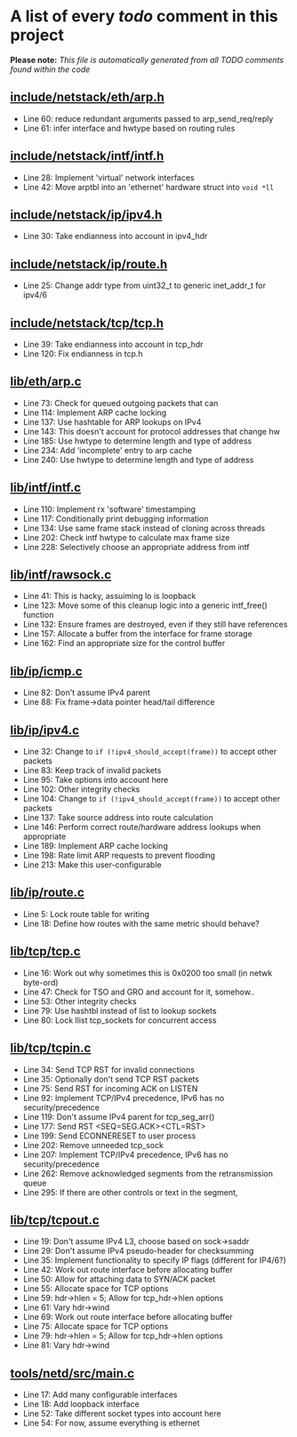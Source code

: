 # A list of every _todo_ comment in this project
**Please note:** _This file is automatically generated from all TODO comments found within the code_
## [include/netstack/eth/arp.h](include/netstack/eth/arp.h)
  - Line 60: reduce redundant arguments passed to arp_send_req/reply
  - Line 61: infer interface and hwtype based on routing rules

## [include/netstack/intf/intf.h](include/netstack/intf/intf.h)
  - Line 28: Implement 'virtual' network interfaces
  - Line 42: Move arptbl into an 'ethernet' hardware struct into `void *ll`

## [include/netstack/ip/ipv4.h](include/netstack/ip/ipv4.h)
  - Line 30: Take endianness into account in ipv4_hdr

## [include/netstack/ip/route.h](include/netstack/ip/route.h)
  - Line 25: Change addr type from uint32_t to generic inet_addr_t for ipv4/6

## [include/netstack/tcp/tcp.h](include/netstack/tcp/tcp.h)
  - Line 39: Take endianness into account in tcp_hdr
  - Line 120: Fix endianness in tcp.h

## [lib/eth/arp.c](lib/eth/arp.c)
  - Line 73: Check for queued outgoing packets that can
  - Line 114: Implement ARP cache locking
  - Line 137: Use hashtable for ARP lookups on IPv4
  - Line 143: This doesn't account for protocol addresses that change hw
  - Line 185: Use hwtype to determine length and type of address
  - Line 234: Add 'incomplete' entry to arp cache
  - Line 240: Use hwtype to determine length and type of address

## [lib/intf/intf.c](lib/intf/intf.c)
  - Line 110: Implement rx 'software' timestamping
  - Line 117: Conditionally print debugging information
  - Line 134: Use same frame stack instead of cloning across threads
  - Line 202: Check intf hwtype to calculate max frame size
  - Line 228: Selectively choose an appropriate address from intf

## [lib/intf/rawsock.c](lib/intf/rawsock.c)
  - Line 41: This is hacky, assuiming lo is loopback
  - Line 123: Move some of this cleanup logic into a generic intf_free() function
  - Line 132: Ensure frames are destroyed, even if they still have references
  - Line 157: Allocate a buffer from the interface for frame storage
  - Line 162: Find an appropriate size for the control buffer

## [lib/ip/icmp.c](lib/ip/icmp.c)
  - Line 82: Don't assume IPv4 parent
  - Line 88: Fix frame->data pointer head/tail difference

## [lib/ip/ipv4.c](lib/ip/ipv4.c)
  - Line 32: Change to `if (!ipv4_should_accept(frame))` to accept other packets
  - Line 83: Keep track of invalid packets
  - Line 95: Take options into account here
  - Line 102: Other integrity checks
  - Line 104: Change to `if (!ipv4_should_accept(frame))` to accept other packets
  - Line 137: Take source address into route calculation
  - Line 146: Perform correct route/hardware address lookups when appropriate
  - Line 189: Implement ARP cache locking
  - Line 198: Rate limit ARP requests to prevent flooding
  - Line 213: Make this user-configurable

## [lib/ip/route.c](lib/ip/route.c)
  - Line 5: Lock route table for writing
  - Line 18: Define how routes with the same metric should behave?

## [lib/tcp/tcp.c](lib/tcp/tcp.c)
  - Line 16: Work out why sometimes this is 0x0200 too small (in netwk byte-ord)
  - Line 47: Check for TSO and GRO and account for it, somehow..
  - Line 53: Other integrity checks
  - Line 79: Use hashtbl instead of list to lookup sockets
  - Line 80: Lock llist tcp_sockets for concurrent access

## [lib/tcp/tcpin.c](lib/tcp/tcpin.c)
  - Line 34: Send TCP RST for invalid connections
  - Line 35: Optionally don't send TCP RST packets
  - Line 75: Send RST for incoming ACK on LISTEN
  - Line 92: Implement TCP/IPv4 precedence, IPv6 has no security/precedence
  - Line 119: Don't assume IPv4 parent for tcp_seg_arr()
  - Line 177: Send RST <SEQ=SEG.ACK><CTL=RST>
  - Line 199: Send ECONNERESET to user process
  - Line 202: Remove unneeded tcp_sock
  - Line 207: Implement TCP/IPv4 precedence, IPv6 has no security/precedence
  - Line 262: Remove acknowledged segments from the retransmission queue
  - Line 295: If there are other controls or text in the segment,

## [lib/tcp/tcpout.c](lib/tcp/tcpout.c)
  - Line 19: Don't assume IPv4 L3, choose based on sock->saddr
  - Line 29: Don't assume IPv4 pseudo-header for checksumming
  - Line 35: Implement functionality to specify IP flags (different for IP4/6?)
  - Line 42: Work out route interface before allocating buffer
  - Line 50: Allow for attaching data to SYN/ACK packet
  - Line 55: Allocate space for TCP options
  - Line 59:    hdr->hlen = 5; Allow for tcp_hdr->hlen options
  - Line 61: Vary hdr->wind
  - Line 69: Work out route interface before allocating buffer
  - Line 75: Allocate space for TCP options
  - Line 79:    hdr->hlen = 5; Allow for tcp_hdr->hlen options
  - Line 81: Vary hdr->wind

## [tools/netd/src/main.c](tools/netd/src/main.c)
  - Line 17: Add many configurable interfaces
  - Line 18: Add loopback interface
  - Line 52: Take different socket types into account here
  - Line 54: For now, assume everything is ethernet
